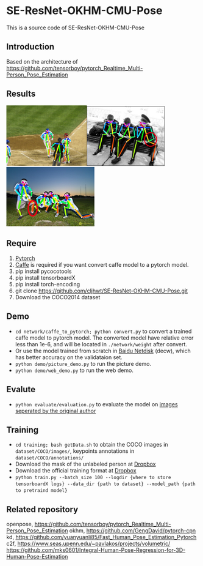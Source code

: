 # SE-ResNet-OKHM-CMU-Pose
This is a source code of SE-ResNet-OKHM-CMU-Pose

## Introduction
Based on the architecture of https://github.com/tensorboy/pytorch_Realtime_Multi-Person_Pose_Estimation

## Results

<img src="readme/result.png" style="zoom:33%;" /><img src="readme/result2.png" style="zoom:36%;" /><img src="readme/result3.png" style="zoom:94%;" />

## Require
1. [Pytorch](http://pytorch.org/)
2. [Caffe](http://caffe.berkeleyvision.org/) is required if you want convert caffe model to a pytorch model.
3. pip install pycocotools
4. pip install tensorboardX
5. pip install torch-encoding
6. git clone https://github.com/cljhwt/SE-ResNet-OKHM-CMU-Pose.git
7. Download the COCO2014 dataset


## Demo
- `cd network/caffe_to_pytorch; python convert.py` to convert a trained caffe model to pytorch model. The converted model have relative error less than 1e-6, and will be located in `./network/weight` after convert.
- Or use the model trained from scratch in [Baidu Netdisk](https://pan.baidu.com/s/1pN-dgzEqW01TFPhe00VRYg?pwd=decw ) (decw), which has better accuracy on the validataion set.
- `python demo/picture_demo.py` to run the picture demo.
- `python demo/web_demo.py` to run the web demo.

## Evalute
- `python evaluate/evaluation.py` to evaluate the model on [images seperated by the original author](https://github.com/CMU-Perceptual-Computing-Lab/caffe_rtpose/blob/master/image_info_val2014_1k.txt)

  

## Training
- `cd training; bash getData.sh` to obtain the COCO images in `dataset/COCO/images/`, keypoints annotations in `dataset/COCO/annotations/`
- Download the mask of the unlabeled person at [Dropbox](https://www.dropbox.com/s/bd9ty7b4fqd5ebf/mask.tar.gz?dl=0)
- Download the official training format at [Dropbox](https://www.dropbox.com/s/0sj2q24hipiiq5t/COCO.json?dl=0)
- `python train.py --batch_size 100 --logdir {where to store tensorboardX logs} --data_dir {path to dataset} --model_path {path to pretraind model} `
## Related repository

openpose, https://github.com/tensorboy/pytorch_Realtime_Multi-Person_Pose_Estimation
okhm, https://github.com/GengDavid/pytorch-cpn
kd, https://github.com/yuanyuanli85/Fast_Human_Pose_Estimation_Pytorch
c2f, https://www.seas.upenn.edu/~pavlakos/projects/volumetric/
https://github.com/mks0601/Integral-Human-Pose-Regression-for-3D-Human-Pose-Estimation


